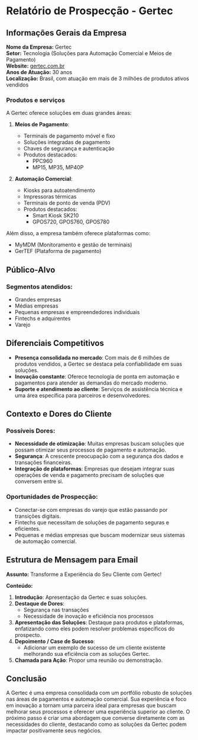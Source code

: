# Relatório de Prospecção - Gertec

## Informações Gerais da Empresa

**Nome da Empresa:** Gertec  
**Setor:** Tecnologia (Soluções para Automação Comercial e Meios de Pagamento)  
**Website:** [gertec.com.br](http://www.gertec.com.br)  
**Anos de Atuação:** 30 anos  
**Localização:** Brasil, com atuação em mais de 3 milhões de produtos ativos vendidos

### Produtos e serviços

A Gertec oferece soluções em duas grandes áreas:

1. **Meios de Pagamento**:
   - Terminais de pagamento móvel e fixo
   - Soluções integradas de pagamento
   - Chaves de segurança e autenticação
   - Produtos destacados:
     - PPC960
     - MP15, MP35, MP40P

2. **Automação Comercial**:
   - Kiosks para autoatendimento
   - Impressoras térmicas
   - Terminais de ponto de venda (PDV)
   - Produtos destacados:
     - Smart Kiosk SK210
     - GPOS720, GPOS760, GPOS780

Além disso, a empresa também oferece plataformas como:
- MyMDM (Monitoramento e gestão de terminais)
- GerTEF (Plataforma de pagamento)

## Público-Alvo

### Segmentos atendidos:
- Grandes empresas
- Médias empresas
- Pequenas empresas e empreendedores individuais
- Fintechs e adquirentes
- Varejo

## Diferenciais Competitivos

- **Presença consolidada no mercado**: Com mais de 6 milhões de produtos vendidos, a Gertec se destaca pela confiabilidade em suas soluções.
- **Inovação constante**: Oferece tecnologia de ponta em automação e pagamentos para atender as demandas do mercado moderno.
- **Suporte e atendimento ao cliente**: Serviços de assistência técnica e uma área específica para parceiros e desenvolvedores.

## Contexto e Dores do Cliente

### Possíveis Dores:
- **Necessidade de otimização**: Muitas empresas buscam soluções que possam otimizar seus processos de pagamento e automação.
- **Segurança**: A crescente preocupação com a segurança dos dados e transações financeiras.
- **Integração de plataformas**: Empresas que desejam integrar suas operações de venda e pagamento precisam de soluções que conversem entre si.

### Oportunidades de Prospecção:
- Conectar-se com empresas do varejo que estão passando por transições digitais.
- Fintechs que necessitam de soluções de pagamento seguras e eficientes.
- Pequenas e médias empresas que buscam modernizar seus sistemas de automação comercial.

## Estrutura de Mensagem para Email

**Assunto:** Transforme a Experiência do Seu Cliente com Gertec!

**Conteúdo:**
1. **Introdução**: Apresentação da Gertec e suas soluções.
2. **Destaque de Dores**:
   - Segurança nas transações
   - Necessidade de inovação e eficiência nos processos
3. **Apresentação das Soluções**: Destaque para produtos e plataformas, enfatizando como eles podem resolver problemas específicos do prospecto.
4. **Depoimento / Case de Sucesso**: 
   - Adicionar um exemplo de sucesso de um cliente existente melhorando sua eficiência com as soluções Gertec.
5. **Chamada para Ação**: Propor uma reunião ou demonstração.

## Conclusão

A Gertec é uma empresa consolidada com um portfólio robusto de soluções nas áreas de pagamentos e automação comercial. Sua experiência e foco em inovação a tornam uma parceira ideal para empresas que buscam melhorar seus processos e oferecer uma experiência superior ao cliente. O próximo passo é criar uma abordagem que converse diretamente com as necessidades do cliente, destacando como as soluções da Gertec podem impactar positivamente seus negócios.